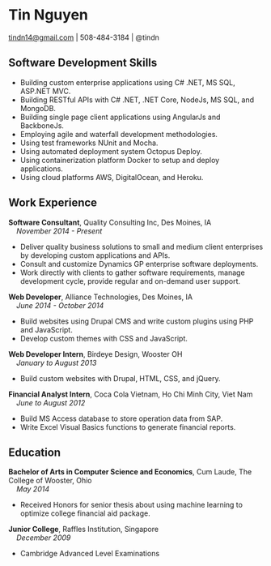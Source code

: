 # Tin Nguyen
tindn14@gmail.com | 508-484-3184 | @tindn 

## Software Development Skills 
* Building custom enterprise applications using C# .NET, MS SQL, ASP.NET MVC.
* Building RESTful APIs with C# .NET, .NET Core, NodeJs, MS SQL, and MongoDB.  
* Building single page client applications using AngularJs and BackboneJs.
* Employing agile and waterfall development methodologies.
* Using test frameworks NUnit and Mocha.
* Using automated deployment system Octopus Deploy.
* Using containerization platform Docker to setup and deploy applications.
* Using cloud platforms AWS, DigitalOcean, and Heroku.

## Work Experience 
**Software Consultant**, Quality Consulting Inc, Des Moines, IA<br/>
&nbsp;&nbsp;&nbsp;&nbsp;*November 2014 - Present*
* Deliver quality business solutions to small and medium client enterprises by developing 
custom applications and APIs.
* Consult and customize Dynamics GP enterprise software deployments.
* Work directly with clients to gather software requirements, manage development cycle, 
provide regular and on-demand user support. 

**Web Developer**, Alliance Technologies, Des Moines, IA<br/>
&nbsp;&nbsp;&nbsp;&nbsp;*June 2014 - October 2014*
* Build websites using Drupal CMS and write custom plugins using PHP and JavaScript.
* Develop custom themes with CSS and JavaScript.

**Web Developer Intern**, Birdeye Design, Wooster OH<br/>
&nbsp;&nbsp;&nbsp;&nbsp;*January to August 2013*
* Build custom websites with Drupal, HTML, CSS, and jQuery.

**Financial Analyst Intern**, Coca Cola Vietnam, Ho Chi Minh City, Viet Nam<br/>
&nbsp;&nbsp;&nbsp;&nbsp;*June to August 2012* 
* Build MS Access database to store operation data from SAP.
* Write Excel Visual Basics functions to generate financial reports.

## Education
**Bachelor of Arts in Computer Science and Economics**, Cum Laude, The College of Wooster, Ohio <br/>
&nbsp;&nbsp;&nbsp;&nbsp;*May 2014*
* Received Honors for senior thesis about using machine learning to optimize college financial aid package.

**Junior College**, Raffles Institution, Singapore <br/>
&nbsp;&nbsp;&nbsp;&nbsp;*December 2009*
* Cambridge Advanced Level Examinations

